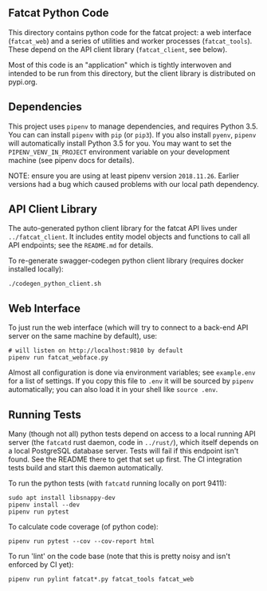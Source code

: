 
## Fatcat Python Code

This directory contains python code for the fatcat project: a web interface
(`fatcat_web`) and a series of utilities and worker processes (`fatcat_tools`).
These depend on the API client library (`fatcat_client`, see below).

Most of this code is an "application" which is tightly interwoven and intended
to be run from this directory, but the client library is distributed on
pypi.org.

## Dependencies

This project uses `pipenv` to manage dependencies, and requires Python 3.5. 
You can can install `pipenv` with `pip` (or `pip3`). If you also install
`pyenv`, `pipenv` will automatically install Python 3.5 for you. You may want
to set the `PIPENV_VENV_IN_PROJECT` environment variable on your development
machine (see pipenv docs for details).

NOTE: ensure you are using at least pipenv version `2018.11.26`. Earlier
versions had a bug which caused problems with our local path dependency.

## API Client Library

The auto-generated python client library for the fatcat API lives under
`../fatcat_client`. It includes entity model objects and functions to call all
API endpoints; see the `README.md` for details.

To re-generate swagger-codegen python client library (requires docker installed
locally):

    ./codegen_python_client.sh

## Web Interface

To just run the web interface (which will try to connect to a back-end API
server on the same machine by default), use:

    # will listen on http://localhost:9810 by default
    pipenv run fatcat_webface.py

Almost all configuration is done via environment variables; see `example.env`
for a list of settings. If you copy this file to `.env` it will be sourced by
`pipenv` automatically; you can also load it in your shell like `source .env`.

## Running Tests

Many (though not all) python tests depend on access to a local running API
server (the `fatcatd` rust daemon, code in `../rust/`), which itself depends on
a local PostgreSQL database server. Tests will fail if this endpoint isn't
found. See the README there to get that set up first. The CI integration tests
build and start this daemon automatically.

To run the python tests (with `fatcatd` running locally on port 9411):

    sudo apt install libsnappy-dev
    pipenv install --dev
    pipenv run pytest

To calculate code coverage (of python code):

    pipenv run pytest --cov --cov-report html

To run 'lint' on the code base (note that this is pretty noisy and isn't
enforced by CI yet):

    pipenv run pylint fatcat*.py fatcat_tools fatcat_web
